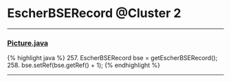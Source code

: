 # EscherBSERecord @Cluster 2

***

### [Picture.java](https://searchcode.com/codesearch/view/97394307/)
{% highlight java %}
257. EscherBSERecord bse = getEscherBSERecord();
258. bse.setRef(bse.getRef() + 1);
{% endhighlight %}

***

